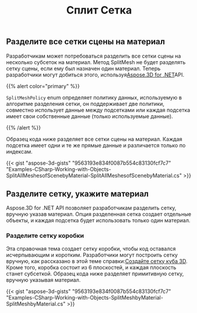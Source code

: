 ﻿---
title: Сплит Сетка
type: docs
weight: 100
url: /ru/net/split-mesh/
description: Разработчикам может потребоваться разделить все сетки сцены на несколько субсеток на материал. Метод SplitMesh не будет разделять сетку сцены, если ему был назначен один материал. Теперь разработчики могут достичь этого, используя Aspose.3D for .NET 0761234881.
---
## **Разделите все сетки сцены на материал**
Разработчикам может потребоваться разделить все сетки сцены на несколько субсеток на материал. Метод SplitMesh не будет разделять сетку сцены, если ему был назначен один материал. Теперь разработчики могут добиться этого, используя[Aspose.3D for .NET](https://products.aspose.com/3d/net/)API.

{{% alert color="primary" %}}

`SplitMeshPolicy` enum определяет политику данных, используемую в алгоритме разделения сетки, он поддерживает две политики, совместно использует данные между подсетками или каждая подсетка имеет свои собственные данные (только используемые данные).

{{% /alert %}}

Образец кода ниже разделяет все сетки сцены на материал. Каждая подсетка имеет одни и те же прямые данные и различается только по индексам.

{{< gist "aspose-3d-gists" "9563193e834f0087b554c83130fcf7c7" "Examples-CSharp-Working-with-Objects-SplitAllMeshesofScenebyMaterial-SplitAllMeshesofScenebyMaterial.cs" >}}
## **Разделите сетку, укажите материал**
Aspose.3D for .NET API позволяет разработчикам разделить сетку, вручную указав материал. Опция разделенная сетка создает отдельные объекты, и каждая подсетка будет использовать только один материал.
### **Разделите сетку коробки**
Эта справочная тема создает сетку коробки, чтобы код оставался исчерпывающим и коротким. Разработчики могут построить сетку вручную, как рассказано в этой теме справки:[Создайте сетку куба 3D](/3d/ru/net/create-3d-mesh-and-scene/). Кроме того, коробка состоит из 6 плоскостей, и каждая плоскость станет субсеткой. Образец кода ниже разделяет примитивную сетку, вручную указывая материал.

{{< gist "aspose-3d-gists" "9563193e834f0087b554c83130fcf7c7" "Examples-CSharp-Working-with-Objects-SplitMeshbyMaterial-SplitMeshbyMaterial.cs" >}}
